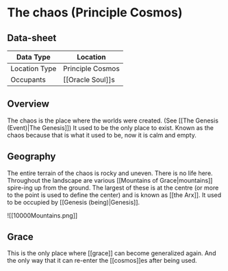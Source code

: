 # The chaos (Principle Cosmos)

## Data-sheet

| Data Type | Location |
| --- | --- |
| Location Type | Principle Cosmos |
| Occupants | [[Oracle Soul]]s |

## Overview

The chaos is the place where the worlds were created. (See [[The Genesis (Event)|The Genesis]]) It used to be the only place to exist. Known as the chaos because that is what it used to be, now it is calm and empty.

## Geography

The entire terrain of the chaos is rocky and uneven. There is no life here. Throughout the landscape are various [[Mountains of Grace|mountains]] spire-ing up from the ground. The largest of these is at the centre (or more to the point is used to define the center) and is known as [[the Arx]]. It used to be occupied by [[Genesis (being)|Genesis]].

![[10000Mountains.png]]

## Grace

This is the only place where [[grace]] can become generalized again. And the only way that it can re-enter the [[cosmos]]es after being used.
